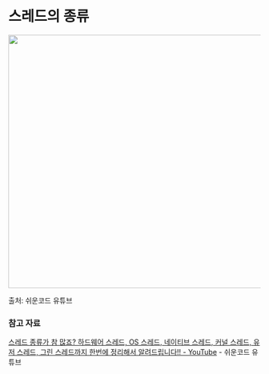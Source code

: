 # 스레드의 종류

<img src="file:///C:/Users/ganjisriver/AppData/Roaming/marktext/images/2023-11-28-20-49-27-image.png" title="" alt="" width="506">

출처: 쉬운코드 유튜브

### 참고 자료

[스레드 종류가 참 많죠? 하드웨어 스레드, OS 스레드, 네이티브 스레드, 커널 스레드, 유저 스레드, 그린 스레드까지 한번에 정리해서 알려드립니다!! - YouTube](https://www.youtube.com/watch?v=vorIqiLM7jc) - 쉬운코드 유튜브



